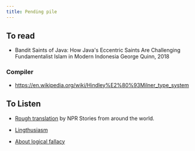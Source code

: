 ```yaml
---
title: Pending pile
---
```


## To read
- Bandit Saints of Java: How Java's Eccentric Saints Are Challenging Fundamentalist Islam in Modern Indonesia
    George Quinn, 2018

### Compiler
- https://en.wikipedia.org/wiki/Hindley%E2%80%93Milner_type_system



## To Listen
 - [Rough translation](pod.link/rough-translation) by NPR
   Stories from around the world.

 - [Lingthusiasm](pod.link/1186056137)
 - [About logical fallacy](https://youarenotsosmart.com/podcast/)


